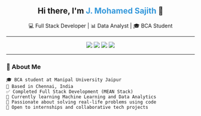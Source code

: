 <!-- Profile Header -->
<h2 align="center">Hi there, I'm <span style="color:#3498db;">J. Mohamed Sajith</span> 👋</h2>
<p align="center">
  💻 Full Stack Developer | 📊 Data Analyst | 🎓 BCA Student  
</p>

---

<!-- GitHub Stats & Badges -->
<p align="center">
  <img src="https://img.shields.io/badge/JavaScript-F7DF1E?logo=javascript&logoColor=black&style=for-the-badge" />
  <img src="https://img.shields.io/badge/Node.js-339933?logo=node.js&logoColor=white&style=for-the-badge" />
  <img src="https://img.shields.io/badge/PowerBI-F2C811?logo=powerbi&logoColor=black&style=for-the-badge" />
  <img src="https://img.shields.io/badge/MongoDB-47A248?logo=mongodb&logoColor=white&style=for-the-badge" />
</p>

---

### 🚀 About Me
```text
🎓 BCA student at Manipal University Jaipur  
📍 Based in Chennai, India  
✅ Completed Full Stack Development (MEAN Stack)  
🧠 Currently learning Machine Learning and Data Analytics  
🌱 Passionate about solving real-life problems using code  
💬 Open to internships and collaborative tech projects
